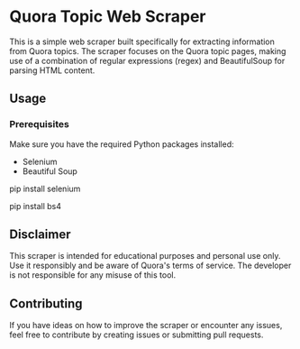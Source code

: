 Quora Topic Web Scraper
=======================

This is a simple web scraper built specifically for extracting information from Quora topics. The scraper focuses on the Quora topic pages, making use of a combination of regular expressions (regex) and BeautifulSoup for parsing HTML content.

Usage
-----

### Prerequisites

Make sure you have the required Python packages installed:

-   Selenium
-   Beautiful Soup

pip install selenium

pip install bs4

Disclaimer
----------

This scraper is intended for educational purposes and personal use only. Use it responsibly and be aware of Quora's terms of service. The developer is not responsible for any misuse of this tool.

Contributing
------------

If you have ideas on how to improve the scraper or encounter any issues, feel free to contribute by creating issues or submitting pull requests.
